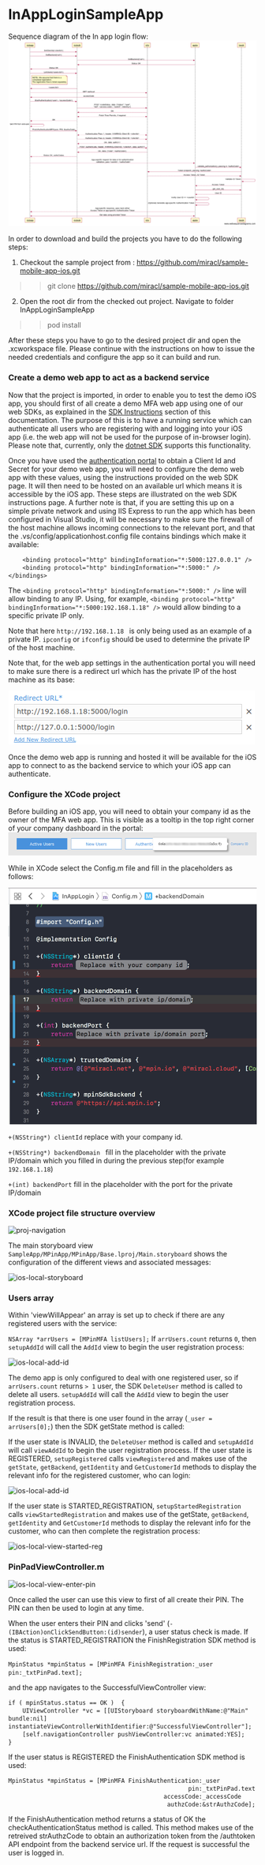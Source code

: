 
# InAppLoginSampleApp

Sequence diagram of the In app login flow:
![InAppLoginFlow](Docs/InAppLogin.png)

In order to download and build the projects you have to do the following steps:
1. Checkout the sample project from : https://github.com/miracl/sample-mobile-app-ios.git
>> git clone https://github.com/miracl/sample-mobile-app-ios.git
2. Open the root dir from the checked out project. Navigate to folder InAppLoginSampleApp
>> pod install

After these steps you have to go to the desired project dir and open the .xcworkspace file. Please continue with the instructions on how to issue the needed credentials and configure the app so it can build and run.


### Create a demo web app to act as a backend service

Now that the project is imported, in order to enable you to test the demo iOS app, you should first of all create a demo MFA web app using one of our web SDKs, as explained in the [SDK Instructions](https://devdocs.trust.miracl.cloud/sdk-instructions/overview/) section of this documentation. The purpose of this is to have a running service which can authenticate all users who are registering with and logging into your iOS app (i.e. the web app will not be used for the purpose of in-browser login). Please note that, currently, only the [dotnet SDK](https://devdocs.trust.miracl.cloud/sdk-instructions/dotnet/) supports this functionality.

Once you have used the [authentication portal](https://trust.miracl.cloud/) to obtain a Client Id and Secret for your demo web app, you will need to configure the demo web app with these values, using the instructions provided on the web SDK page. It will then need to be hosted on an available url which means it is accessible by the iOS app. These steps are illustrated on the web SDK instructions page. A further note is that, if you are setting this up on a simple private network and using IIS Express to run the app which has been configured in Visual Studio, it will be necessary to make sure the firewall of the host machine allows incoming connections to the relevant port, and that the .vs/config/applicationhost.config file contains bindings which make it available:

```<bindings>
    <binding protocol="http" bindingInformation="*:5000:127.0.0.1" />
    <binding protocol="http" bindingInformation="*:5000:" />
</bindings>
```

The `<binding protocol="http" bindingInformation="*:5000:" />` line will allow binding to any IP. Using, for example, `<binding protocol="http" bindingInformation="*:5000:192.168.1.18" />` would allow binding to a specific private IP only.

Note that here `http://192.168.1.18 ` is only being used as an example of a private IP. `ipconfig` or `ifconfig` should be used to determine the private IP of the host machine.

Note that, for the web app settings in the authentication portal you will need to make sure there is a redirect url which has the private IP of the host machine as its base:

![redirect-url-private-ip](Docs/redirect-url-private-ip.png)

Once the demo web app is running and hosted it will be available for the iOS app to connect to as the backend service to which your iOS app can authenticate.

### Configure the XCode project

Before building an iOS app, you will need to obtain your company id as the owner of the MFA web app. This is visible as a tooltip in the top right corner of your company dashboard in the portal:
![view-co-id](Docs/view-co-id.png)

While in XCode select the Config.m file and fill in the placeholders as follows:

![configm-placeholders](Docs/configm-placeholders.png)

```+(NSString*) clientId``` replace with your company id.

```+(NSString*) backendDomain ``` fill in the placeholder with the private IP/domain which you filled in during the previous step(for example `192.168.1.18`)

```+(int) backendPort``` fill in the placeholder with the port for the private IP/domain

### XCode project file structure overview
![proj-navigation](Docs/proj-navigation.png)

The main storyboard view ```SampleApp/MPinApp/MPinApp/Base.lproj/Main.storyboard``` shows the configuration of the different views and associated messages:

![ios-local-storyboard](Docs/ios-local-storyboard.png)

### Users array

Within 'viewWillAppear' an array is set up to check if there are any registered users with the service:

```NSArray *arrUsers = [MPinMFA listUsers];```
If ```arrUsers.count``` returns `0`, then `setupAddId` will call the `AddId` view to begin the user registration process:

![ios-local-add-id](Docs/ios-local-add-id.png)

The demo app is only configured to deal with one registered user, so if `arrUsers.count` returns `> 1` user, the SDK `DeleteUser` method is called to delete all users. `setupAddId` will call the `AddId` view to begin the user registration process.

If the result is that there is one user found in the array (`_user = arrUsers[0];`) then the SDK getState method is called:

If the user state is INVALID, the `DeleteUser` method is called and `setupAddId` will call `viewAddId` to begin the user registration process.
If the user state is REGISTERED, `setupRegistered` calls `viewRegistered` and makes use of the `getState`, `getBackend`, `getIdentity` and `GetCustomerId` methods to display the relevant info for the registered customer, who can login:

![ios-local-add-id](Docs/ios-local-add-id.png)

If the user state is STARTED_REGISTRATION, `setupStartedRegistration` calls `viewStartedRegistration` and makes use of the getState, `getBackend`, `getIdentity` and `GetCustomerId` methods to display the relevant info for the customer, who can then complete the registration process:

![ios-local-view-started-reg](Docs/ios-local-view-started-reg.png)


### PinPadViewController.m

![ios-local-view-enter-pin](Docs/ios-local-view-enter-pin.png)

Once called the user can use this view to first of all create their PIN. The PIN can then be used to login at any time.

When the user enters their PIN and clicks 'send' (`- (IBAction)onClickSendButton:(id)sender`), a user status check is made. If the status is STARTED_REGISTRATION the FinishRegistration SDK method is used:

`MpinStatus *mpinStatus = [MPinMFA FinishRegistration:_user pin:_txtPinPad.text];`

and the app navigates to the SuccessfulViewController view:

```
if ( mpinStatus.status == OK )  {
    UIViewController *vc = [[UIStoryboard storyboardWithName:@"Main" bundle:nil] instantiateViewControllerWithIdentifier:@"SuccessfulViewController"];
    [self.navigationController pushViewController:vc animated:YES];
}
```

If the user status is REGISTERED the FinishAuthentication SDK method is used:

```
MpinStatus *mpinStatus = [MPinMFA FinishAuthentication:_user
                                                   pin:_txtPinPad.text
                                            accessCode:_accessCode
                                             authzCode:&strAuthzCode];
```

If the FinishAuthentication method returns a status of OK the checkAuthenticationStatus method is called. This method makes use of the retreived strAuthzCode to obtain an authorization token from the /authtoken API endpoint from the backend service url. If the request is successful the user is logged in.
